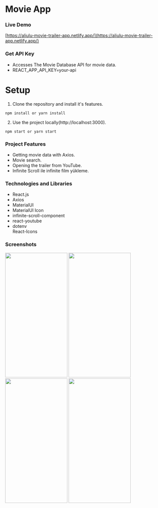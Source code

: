 # Movie App

### Live Demo

[https://aliulu-movie-trailer-app.netlify.app/](https://aliulu-movie-trailer-app.netlify.app/)

### Get API Key

- Accesses The Movie Database API for movie data.
- REACT_APP_API_KEY=your-api

# Setup

1. Clone the repository and install it's features.

```
npm install or yarn install
```

2. Use the project locally(http://localhost:3000).

```
npm start or yarn start
```

### Project Features

- Getting movie data with Axios. <br />
- Movie search. <br />
- Opening the trailer from YouTube. <br />
- Infinite Scroll ile infinite film yükleme. <br />

### Technologies and Libraries
- React.js <br />
- Axios <br />
- MaterialUI <br />
- MaterialUI Icon <br />
- infinite-scroll-component <br />
- react-youtube <br />
- dotenv <br /> React-Icons <br />

### Screenshots
<img src="https://user-images.githubusercontent.com/67802869/199597836-b5170acb-c899-4e55-9792-9cee3df136a8.png" width=200px height=400px />  <img src="https://user-images.githubusercontent.com/67802869/199598233-8cc0a296-9a8c-409d-b06b-ad3d570ea312.png" width=200px height=400px />  <img src="https://user-images.githubusercontent.com/67802869/199598339-2de436dd-e581-4bab-9ea6-17c638c9a334.png" width=200px height=400px /> <img src="https://user-images.githubusercontent.com/67802869/199598508-ea925287-1878-4b4f-b8e8-23d03c762c9c.png" width=200px height=400px /> 

